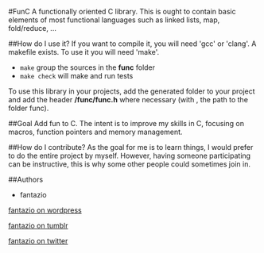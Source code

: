 #FunC
A functionally oriented C library. This is ought to contain basic elements
of most functional languages such as linked lists, map, fold/reduce, ...


##How do I use it?
If you want to compile it, you will need 'gcc' or 'clang'.
A makefile exists. To use it you will need 'make'.

- `make` group the sources in the **func** folder
- `make check` will make and run tests

To use this library in your projects, add the generated folder to your project
and add the header **<path>/func/func.h** where necessary
(with <path>, the path to the folder func).


##Goal
Add fun to C.
The intent is to improve my skills in C, focusing on macros, function pointers
and memory management.


##How do I contribute?
As the goal for me is to learn things, I would prefer to do the entire project
by myself. However, having someone participating can be instructive, this is
why some other people could sometimes join in.


##Authors
- fantazio

[fantazio on wordpress](https://corentindsz.wordpress.com)

[fantazio on tumblr](http://corentindsz.tumblr.com)

[fantazio on twitter](https://twitter.com/CorentinDsz)
